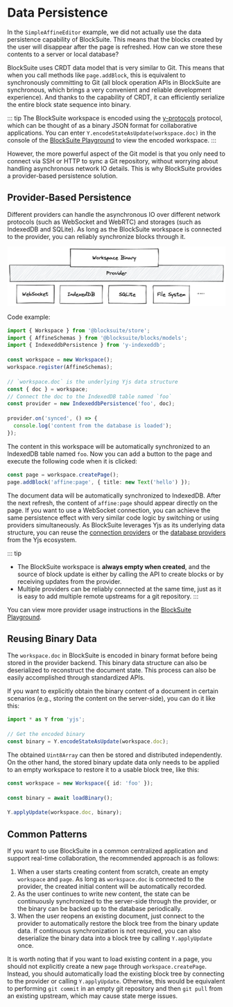 # Data Persistence

In the `SimpleAffineEditor` example, we did not actually use the data persistence capability of BlockSuite. This means that the blocks created by the user will disappear after the page is refreshed. How can we store these contents to a server or local database?

BlockSuite uses CRDT data model that is very similar to Git. This means that when you call methods like `page.addBlock`, this is equivalent to synchronously committing to Git (all block operation APIs in BlockSuite are synchronous, which brings a very convenient and reliable development experience). And thanks to the capability of CRDT, it can efficiently serialize the entire block state sequence into binary.

::: tip
The BlockSuite workspace is encoded using the [y-protocols](https://github.com/yjs/y-protocols) protocol, which can be thought of as a binary JSON format for collaborative applications. You can enter `Y.encodeStateAsUpdate(workspace.doc)` in the console of the [BlockSuite Playground](https://blocksuite-toeverything.vercel.app/?init) to view the encoded workspace.
:::

However, the more powerful aspect of the Git model is that you only need to connect via SSH or HTTP to sync a Git repository, without worrying about handling asynchronous network IO details. This is why BlockSuite provides a provider-based persistence solution.

## Provider-Based Persistence

Different providers can handle the asynchronous IO over different network protocols (such as WebSocket and WebRTC) and storages (such as IndexedDB and SQLite). As long as the BlockSuite workspace is connected to the provider, you can reliably synchronize blocks through it.

![pluggable-providers](./images/pluggable-providers.png)

Code example:

```ts
import { Workspace } from '@blocksuite/store';
import { AffineSchemas } from '@blocksuite/blocks/models';
import { IndexeddbPersistence } from 'y-indexeddb';

const workspace = new Workspace();
workspace.register(AffineSchemas);

// `workspace.doc` is the underlying Yjs data structure
const { doc } = workspace;
// Connect the doc to the IndexedDB table named `foo`
const provider = new IndexeddbPersistence('foo', doc);

provider.on('synced', () => {
  console.log('content from the database is loaded');
});
```

The content in this workspace will be automatically synchronized to an IndexedDB table named `foo`. Now you can add a button to the page and execute the following code when it is clicked:

```ts
const page = workspace.createPage();
page.addBlock('affine:page', { title: new Text('hello') });
```

The document data will be automatically synchronized to IndexedDB. After the next refresh, the content of `affine:page` should appear directly on the page. If you want to use a WebSocket connection, you can achieve the same persistence effect with very similar code logic by switching or using providers simultaneously. As BlockSuite leverages Yjs as its underlying data structure, you can reuse the [connection providers](https://docs.yjs.dev/ecosystem/connection-provider) or the [database providers](https://docs.yjs.dev/ecosystem/database-provider) from the Yjs ecosystem.

::: tip

- The BlockSuite workspace is **always empty when created**, and the source of block update is either by calling the API to create blocks or by receiving updates from the provider.
- Multiple providers can be reliably connected at the same time, just as it is easy to add multiple remote upstreams for a git repository.
  :::

You can view more provider usage instructions in the [BlockSuite Playground](https://blocksuite-toeverything.vercel.app/?init).

## Reusing Binary Data

The `workspace.doc` in BlockSuite is encoded in binary format before being stored in the provider backend. This binary data structure can also be deserialized to reconstruct the document state. This process can also be easily accomplished through standardized APIs.

If you want to explicitly obtain the binary content of a document in certain scenarios (e.g., storing the content on the server-side), you can do it like this:

```ts
import * as Y from 'yjs';

// Get the encoded binary
const binary = Y.encodeStateAsUpdate(workspace.doc);
```

The obtained `Uint8Array` can then be stored and distributed independently. On the other hand, the stored binary update data only needs to be applied to an empty workspace to restore it to a usable block tree, like this:

```ts
const workspace = new Workspace({ id: 'foo' });

const binary = await loadBinary();

Y.applyUpdate(workspace.doc, binary);
```

## Common Patterns

If you want to use BlockSuite in a common centralized application and support real-time collaboration, the recommended approach is as follows:

1. When a user starts creating content from scratch, create an empty `workspace` and `page`. As long as `workspace.doc` is connected to the provider, the created initial content will be automatically recorded.
2. As the user continues to write new content, the state can be continuously synchronized to the server-side through the provider, or the binary can be backed up to the database periodically.
3. When the user reopens an existing document, just connect to the provider to automatically restore the block tree from the binary update data. If continuous synchronization is not required, you can also deserialize the binary data into a block tree by calling `Y.applyUpdate` once.

It is worth noting that if you want to load existing content in a page, you should not explicitly create a new `page` through `workspace.createPage`. Instead, you should automatically load the existing block tree by connecting to the provider or calling `Y.applyUpdate`. Otherwise, this would be equivalent to performing `git commit` in an empty git repository and then `git pull` from an existing upstream, which may cause state merge issues.
